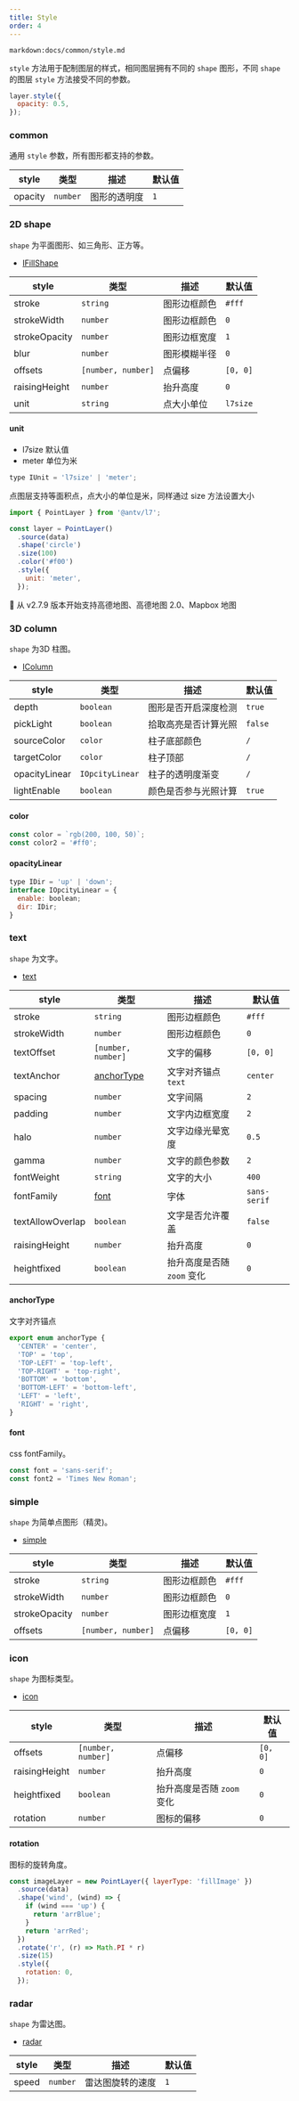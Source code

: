 ```yaml
---
title: Style
order: 4
---
```


`markdown:docs/common/style.md`

`style` 方法用于配制图层的样式，相同图层拥有不同的 `shape` 图形，不同 `shape` 的图层 `style` 方法接受不同的参数。

```js
layer.style({
  opacity: 0.5,
});
```

### common

通用 `style` 参数，所有图形都支持的参数。

| style   | 类型     | 描述             | 默认值 |
| ------- | -------- | --------------- | ------ |
| opacity | `number` | 图形的透明度      | `1`    |

### 2D shape

`shape` 为平面图形、如三角形、正方等。

- [IFillShape](/zh/docs/api/point_layer/shape#shapefillshape-ifillshape)

| style         | 类型               | 描述             | 默认值   |
| ------------- | ------------------ | --------------- | -------- |
| stroke        | `string`           | 图形边框颜色      | `#fff`   |
| strokeWidth   | `number`           | 图形边框颜色      | `0`      |
| strokeOpacity | `number`           | 图形边框宽度      | `1`      |
| blur          | `number`           | 图形模糊半径      | `0`      |
| offsets       | `[number, number]` | 点偏移           | `[0, 0]` |
| raisingHeight | `number`           | 抬升高度         | `0`      |
| unit          | `string`           | 点大小单位        | `l7size` |

#### unit

- l7size 默认值
- meter 单位为米

```js
type IUnit = 'l7size' | 'meter';
```

点图层支持等面积点，点大小的单位是米，同样通过 size 方法设置大小

```javascript
import { PointLayer } from '@antv/l7';

const layer = PointLayer()
  .source(data)
  .shape('circle')
  .size(100)
  .color('#f00')
  .style({
    unit: 'meter',
  });
```

🌟 从 v2.7.9 版本开始支持高德地图、高德地图 2.0、Mapbox 地图

### 3D column

`shape` 为3D 柱图。

- [IColumn](/zh/docs/api/point_layer/shape#shapecolumn-icolumn)

| style         | 类型            | 描述                  | 默认值  |
| ------------- | --------------- | -------------------- | ------- |
| depth         | `boolean`       | 图形是否开启深度检测 | `true`  |
| pickLight     | `boolean`       | 拾取高亮是否计算光照 | `false` |
| sourceColor   | `color`         | 柱子底部颜色         | `/`     |
| targetColor   | `color`         | 柱子顶部             | `/`     |
| opacityLinear | `IOpcityLinear` | 柱子的透明度渐变     | `/`     |
| lightEnable   | `boolean`       | 颜色是否参与光照计算 | `true`  |

#### color

```js
const color = `rgb(200, 100, 50)`;
const color2 = '#ff0';
```

#### opacityLinear

```js
type IDir = 'up' | 'down';
interface IOpcityLinear = {
  enable: boolean;
  dir: IDir;
}
```

### text

`shape` 为文字。

- [text](http://localhost:8000/zh/docs/api/point_layer/shape#shapefield-string-text)

| style            | 类型                                                    | 描述                       | 默认值       |
| ---------------- | ------------------------------------------------------- | -------------------------- | ------------ |
| stroke           | `string`                                                | 图形边框颜色               | `#fff`       |
| strokeWidth      | `number`                                                | 图形边框颜色               | `0`          |
| textOffset       | `[number, number]`                                      | 文字的偏移                 | `[0, 0]`     |
| textAnchor       | [anchorType](/zh/docs/api/point_layer/style#anchortype) | 文字对齐锚点 `text`        | `center`     |
| spacing          | `number`                                                | 文字间隔                   | `2`          |
| padding          | `number`                                                | 文字内边框宽度             | `2`          |
| halo             | `number`                                                | 文字边缘光晕宽度           | `0.5`        |
| gamma            | `number`                                                | 文字的颜色参数             | `2`          |
| fontWeight       | `string`                                                | 文字的大小                 | `400`        |
| fontFamily       | [font](/zh/docs/api/point_layer/style#font)             | 字体                       | `sans-serif` |
| textAllowOverlap | `boolean`                                               | 文字是否允许覆盖           | `false`      |
| raisingHeight    | `number`                                                | 抬升高度                   | `0`          |
| heightfixed      | `boolean`                                               | 抬升高度是否随 `zoom` 变化 | `0`          |

#### anchorType

文字对齐锚点

```javascript
export enum anchorType {
  'CENTER' = 'center',
  'TOP' = 'top',
  'TOP-LEFT' = 'top-left',
  'TOP-RIGHT' = 'top-right',
  'BOTTOM' = 'bottom',
  'BOTTOM-LEFT' = 'bottom-left',
  'LEFT' = 'left',
  'RIGHT' = 'right',
}
```

#### font

css fontFamily。

```js
const font = 'sans-serif';
const font2 = 'Times New Roman';
```

### simple

`shape` 为简单点图形（精灵)。

- [simple](http://localhost:8000/zh/docs/api/point_layer/shape#shapesimple)

| style         | 类型               | 描述             | 默认值   |
| ------------- | ------------------ | --------------- | -------- |
| stroke        | `string`           | 图形边框颜色    | `#fff`   |
| strokeWidth   | `number`           | 图形边框颜色    | `0`      |
| strokeOpacity | `number`           | 图形边框宽度    | `1`      |
| offsets       | `[number, number]` | 点偏移          | `[0, 0]` |

### icon

`shape` 为图标类型。

- [icon](http://localhost:8000/zh/docs/api/point_layer/shape#shapeiconname-string)

| style         | 类型               | 描述                        | 默认值   |
| ------------- | ------------------ | -------------------------- | -------- |
| offsets       | `[number, number]` | 点偏移                     | `[0, 0]` |
| raisingHeight | `number`           | 抬升高度                   | `0`      |
| heightfixed   | `boolean`          | 抬升高度是否随 `zoom` 变化 | `0`      |
| rotation      | `number`           | 图标的偏移                 | `0`      |

#### rotation

图标的旋转角度。

```js
const imageLayer = new PointLayer({ layerType: 'fillImage' })
  .source(data)
  .shape('wind', (wind) => {
    if (wind === 'up') {
      return 'arrBlue';
    }
    return 'arrRed';
  })
  .rotate('r', (r) => Math.PI * r)
  .size(15)
  .style({
    rotation: 0,
  });
```

### radar

`shape` 为雷达图。

- [radar](http://localhost:8000/zh/docs/api/point_layer/shape#shaperadar)

| style | 类型     | 描述               | 默认值 |
| ----- | -------- | ---------------- | ------ |
| speed | `number` | 雷达图旋转的速度    | `1`   |
